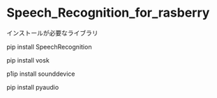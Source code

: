 # Speech_Recognition_for_rasberry

インストールが必要なライブラリ

pip install SpeechRecognition

pip install vosk

p1ip install sounddevice

pip install pyaudio

